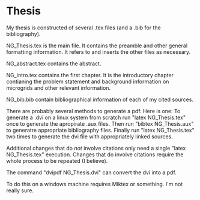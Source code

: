 # Thesis

My thesis is constructed of several .tex files (and a .bib for the bibliography). 

NG_Thesis.tex is the main file. It contains the preamble and other general formatting information. It refers to and inserts the other files as necessary.

NG_abstract.tex contains the abstract.

NG_intro.tex contains the first chapter. It is the introductory chapter contianing the problem statement and background information on microgrids and other relevant information.

NG_bib.bib contain bibliographical information of each of my cited sources.


There are probably several methods to generate a pdf. Here is one:
To generate a .dvi on a linux system from scratch run "latex NG_Thesis.tex" once to generate the apropirate .aux files. 
Then run "bibtex NG_Thesis.aux" to generatre appropriate bibliography files.
Finally run "latex NG_Thesis.tex" two times to generate the dvi file with appropriately linked sources. 

Additional changes that do _not_ involve citations only need a single "latex NG_Thesis.tex" execution. Changes that do involve citations require the whole process to be repeated (I believe).

The command "dvipdf NG_Thesis.dvi" can convert the dvi into a pdf.


To do this on a windows machine requires Miktex or something. I'm not really sure.
